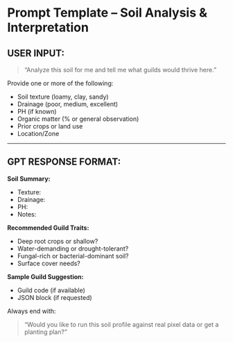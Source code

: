 # Prompt Template – Soil Analysis & Interpretation

## USER INPUT:

> “Analyze this soil for me and tell me what guilds would thrive here.”

Provide one or more of the following:
- Soil texture (loamy, clay, sandy)
- Drainage (poor, medium, excellent)
- PH (if known)
- Organic matter (% or general observation)
- Prior crops or land use
- Location/Zone

---

## GPT RESPONSE FORMAT:

**Soil Summary:**
- Texture:
- Drainage:
- PH:
- Notes:

**Recommended Guild Traits:**
- Deep root crops or shallow?
- Water-demanding or drought-tolerant?
- Fungal-rich or bacterial-dominant soil?
- Surface cover needs?

**Sample Guild Suggestion:**
- Guild code (if available)
- JSON block (if requested)

Always end with:
> “Would you like to run this soil profile against real pixel data or get a planting plan?”
